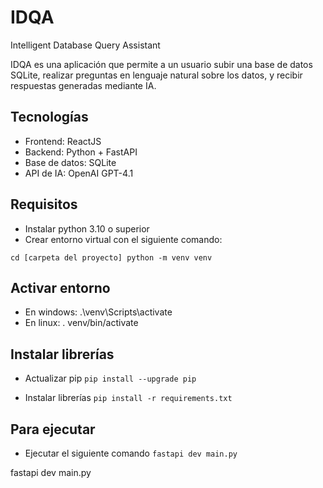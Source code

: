 # IDQA

Intelligent Database Query Assistant

IDQA es una aplicación que permite a un usuario subir una base de datos SQLite, realizar preguntas en lenguaje natural sobre los datos, y recibir respuestas generadas mediante IA.

## Tecnologías

- Frontend: ReactJS
- Backend: Python + FastAPI
- Base de datos: SQLite
- API de IA: OpenAI GPT-4.1

## Requisitos

- Instalar python 3.10 o superior
- Crear entorno virtual con el siguiente comando:

`cd [carpeta del proyecto] python -m venv venv`

## Activar entorno

- En windows: .\venv\Scripts\activate
- En linux: . venv/bin/activate

## Instalar librerías

- Actualizar pip
  `pip install --upgrade pip`

- Instalar librerías
  `pip install -r requirements.txt`

## Para ejecutar

- Ejecutar el siguiente comando
  `fastapi dev main.py`

fastapi dev main.py
